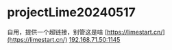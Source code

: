 # projectLime20240517
自用，提供一个超链接，别管这是啥
[https://limestart.cn/](https://limestart.cn/)
[192.168.71.50:1145](http://192.168.71.50:1145)
